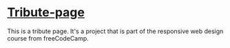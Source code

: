 <h1><a href="jmcarvajalj.github.io/tribute-page/" target="_blank">Tribute-page</a></h1>

This is a tribute page. It's a project that is part of the responsive web design course from freeCodeCamp.

<p><a href="jmcarvajalj.github.io/tribute-page/" target="_blank"><img src="https://i.imgur.com/cewTjjX.png" alt=""></a></p>
